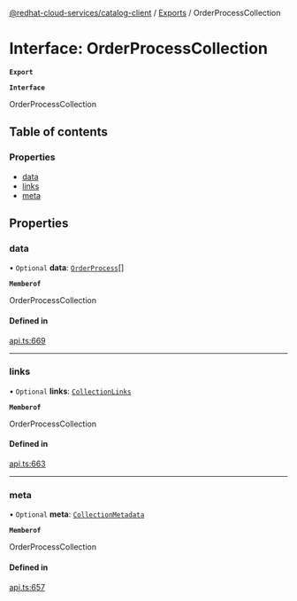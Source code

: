 [@redhat-cloud-services/catalog-client](../README.md) / [Exports](../modules.md) / OrderProcessCollection

# Interface: OrderProcessCollection

**`Export`**

**`Interface`**

OrderProcessCollection

## Table of contents

### Properties

- [data](OrderProcessCollection.md#data)
- [links](OrderProcessCollection.md#links)
- [meta](OrderProcessCollection.md#meta)

## Properties

### data

• `Optional` **data**: [`OrderProcess`](OrderProcess.md)[]

**`Memberof`**

OrderProcessCollection

#### Defined in

[api.ts:669](https://github.com/mkholjuraev/javascript-clients/blob/master/packages/catalog/api.ts#L669)

___

### links

• `Optional` **links**: [`CollectionLinks`](CollectionLinks.md)

**`Memberof`**

OrderProcessCollection

#### Defined in

[api.ts:663](https://github.com/mkholjuraev/javascript-clients/blob/master/packages/catalog/api.ts#L663)

___

### meta

• `Optional` **meta**: [`CollectionMetadata`](CollectionMetadata.md)

**`Memberof`**

OrderProcessCollection

#### Defined in

[api.ts:657](https://github.com/mkholjuraev/javascript-clients/blob/master/packages/catalog/api.ts#L657)
